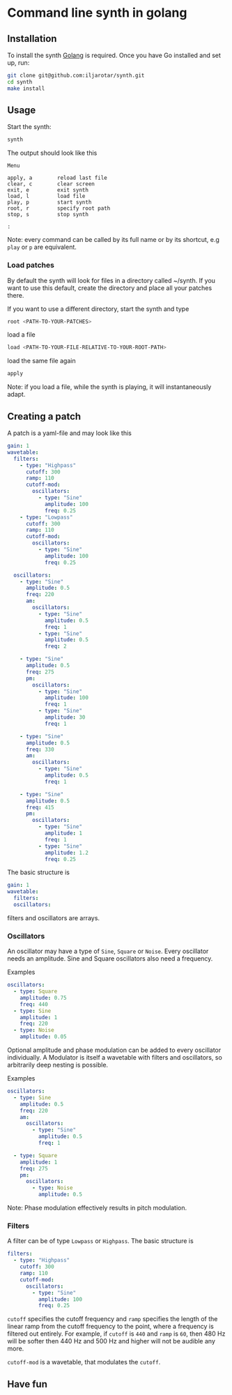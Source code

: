 # Command line synth in golang

## Installation

To install the synth [Golang](https://go.dev/doc/install) is required. Once you have Go installed and set up, run:

```bash
git clone git@github.com:iljarotar/synth.git
cd synth
make install
```

## Usage

Start the synth:

```bash
synth
```

The output should look like this

```
Menu

apply, a        reload last file
clear, c        clear screen
exit, e         exit synth
load, l         load file
play, p         start synth
root, r         specify root path
stop, s         stop synth

:
```

Note: every command can be called by its full name or by its shortcut, e.g `play` or `p` are equivalent.

### Load patches

By default the synth will look for files in a directory called ~/synth. If you want to use this default, create the directory and place all your patches there.

If you want to use a different directory, start the synth and type

```bash
root <PATH-TO-YOUR-PATCHES>
```

load a file

```bash
load <PATH-TO-YOUR-FILE-RELATIVE-TO-YOUR-ROOT-PATH>
```

load the same file again

```bash
apply
```

Note: if you load a file, while the synth is playing, it will instantaneously adapt.

## Creating a patch

A patch is a yaml-file and may look like this

```yaml
gain: 1
wavetable:
  filters:
    - type: "Highpass"
      cutoff: 300
      ramp: 110
      cutoff-mod:
        oscillators:
          - type: "Sine"
            amplitude: 100
            freq: 0.25
    - type: "Lowpass"
      cutoff: 300
      ramp: 110
      cutoff-mod:
        oscillators:
          - type: "Sine"
            amplitude: 100
            freq: 0.25

  oscillators:
    - type: "Sine"
      amplitude: 0.5
      freq: 220
      am:
        oscillators:
          - type: "Sine"
            amplitude: 0.5
            freq: 1
          - type: "Sine"
            amplitude: 0.5
            freq: 2

    - type: "Sine"
      amplitude: 0.5
      freq: 275
      pm:
        oscillators:
          - type: "Sine"
            amplitude: 100
            freq: 1
          - type: "Sine"
            amplitude: 30
            freq: 1

    - type: "Sine"
      amplitude: 0.5
      freq: 330
      am:
        oscillators:
          - type: "Sine"
            amplitude: 0.5
            freq: 1

    - type: "Sine"
      amplitude: 0.5
      freq: 415
      pm:
        oscillators:
          - type: "Sine"
            amplitude: 1
            freq: 1
          - type: "Sine"
            amplitude: 1.2
            freq: 0.25
```

The basic structure is

```yaml
gain: 1
wavetable:
  filters:
  oscillators:
```

filters and oscillators are arrays.

### Oscillators

An oscillator may have a type of `Sine`, `Square` or `Noise`. Every oscillator needs an amplitude. Sine and Square oscillators also need a frequency.

Examples

```yaml
oscillators:
  - type: Square
    amplitude: 0.75
    freq: 440
  - type: Sine
    amplitude: 1
    freq: 220
  - type: Noise
    amplitude: 0.05
```

Optional amplitude and phase modulation can be added to every oscillator individually. A Modulator is itself a wavetable with filters and oscillators, so arbitrarily deep nesting is possible.

Examples

```yaml
oscillators:
  - type: Sine
    amplitude: 0.5
    freq: 220
    am:
      oscillators:
        - type: "Sine"
          amplitude: 0.5
          freq: 1

  - type: Square
    amplitude: 1
    freq: 275
    pm:
      oscillators:
        - type: Noise
          amplitude: 0.5
```

Note: Phase modulation effectively results in pitch modulation.

### Filters

A filter can be of type `Lowpass` or `Highpass`. The basic structure is

```yaml
filters:
  - type: "Highpass"
    cutoff: 300
    ramp: 110
    cutoff-mod:
      oscillators:
        - type: "Sine"
          amplitude: 100
          freq: 0.25
```

`cutoff` specifies the cutoff frequency and `ramp` specifies the length of the linear ramp from the cutoff frequency to the point, where a frequency is filtered out entirely. For example, if `cutoff` is `440` and `ramp` is `60`, then 480 Hz will be softer then 440 Hz and 500 Hz and higher will not be audible any more.

`cutoff-mod` is a wavetable, that modulates the `cutoff`.

## Have fun
